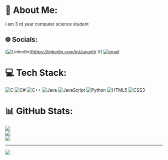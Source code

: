 # 💫 About Me:
i am 3 rd year computer science student


## 🌐 Socials:
[![LinkedIn](https://img.shields.io/badge/LinkedIn-%230077B5.svg?logo=linkedin&logoColor=white)](https://linkedin.com/in/Jayanth V) [![email](https://img.shields.io/badge/Email-D14836?logo=gmail&logoColor=white)](mailto:jayanthvvo395@gmail.com) 

# 💻 Tech Stack:
![C](https://img.shields.io/badge/c-%2300599C.svg?style=flat&logo=c&logoColor=white) ![C#](https://img.shields.io/badge/c%23-%23239120.svg?style=flat&logo=csharp&logoColor=white) ![C++](https://img.shields.io/badge/c++-%2300599C.svg?style=flat&logo=c%2B%2B&logoColor=white) ![Java](https://img.shields.io/badge/java-%23ED8B00.svg?style=flat&logo=openjdk&logoColor=white) ![JavaScript](https://img.shields.io/badge/javascript-%23323330.svg?style=flat&logo=javascript&logoColor=%23F7DF1E) ![Python](https://img.shields.io/badge/python-3670A0?style=flat&logo=python&logoColor=ffdd54) ![HTML5](https://img.shields.io/badge/html5-%23E34F26.svg?style=flat&logo=html5&logoColor=white) ![CSS3](https://img.shields.io/badge/css3-%231572B6.svg?style=flat&logo=css3&logoColor=white)
# 📊 GitHub Stats:
![](https://github-readme-stats.vercel.app/api?username=jayanthvvo&theme=dark&hide_border=true&include_all_commits=false&count_private=false)<br/>
![](https://nirzak-streak-stats.vercel.app/?user=jayanthvvo&theme=dark&hide_border=true)<br/>
![](https://github-readme-stats.vercel.app/api/top-langs/?username=jayanthvvo&theme=dark&hide_border=true&include_all_commits=false&count_private=false&layout=compact)

---
[![](https://visitcount.itsvg.in/api?id=jayanthvvo&icon=0&color=0)](https://visitcount.itsvg.in)

<!-- Proudly created with GPRM ( https://gprm.itsvg.in ) -->
